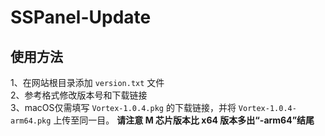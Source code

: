 # SSPanel-Update

## 使用方法
1、在网站根目录添加 `version.txt` 文件  
2、参考格式修改版本号和下载链接  
3、macOS仅需填写 `Vortex-1.0.4.pkg` 的下载链接，并将 `Vortex-1.0.4-arm64.pkg` 上传至同一目。 **请注意 M 芯片版本比 x64 版本多出“-arm64”结尾**
